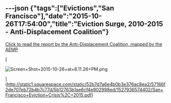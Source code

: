 ---json
{"tags":["Evictions","San Francisco"],"date":"2015-10-26T17:54:00","title":"Eviction Surge, 2010-2015 - Anti-Displacement Coalition"}
---

[Click to read the report by the Anti-Displacement Coalition, mapped by the AEMP](http://static1.squarespace.com/static/52b7d7a6e4b0b3e376ac8ea2/57166f2de707eb72b4b7c77d/5b12763b1ae6cf4e902998ed/1527936574402/San+Francisco+Eviction+Crisis%2C+2015.pdf)

[

![Screen+Shot+2015-10-26+at+8.11.26+PM.png](/assets/uploads/Screen%2BShot%2B2015-10-26%2Bat%2B8.11.26%2BPM.png)

](http://static1.squarespace.com/static/52b7d7a6e4b0b3e376ac8ea2/57166f2de707eb72b4b7c77d/5b12763b1ae6cf4e902998ed/1527936574402/San+Francisco+Eviction+Crisis%2C+2015.pdf)
